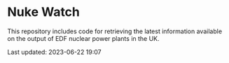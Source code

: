 # Nuke Watch

This repository includes code for retrieving the latest information available on the output of EDF nuclear power plants in the UK.

Last updated: 2023-06-22 19:07